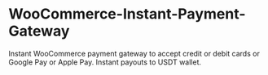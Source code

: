 # WooCommerce-Instant-Payment-Gateway
Instant WooCommerce payment gateway to accept credit or debit cards or Google Pay or Apple Pay. Instant payouts to USDT wallet.
